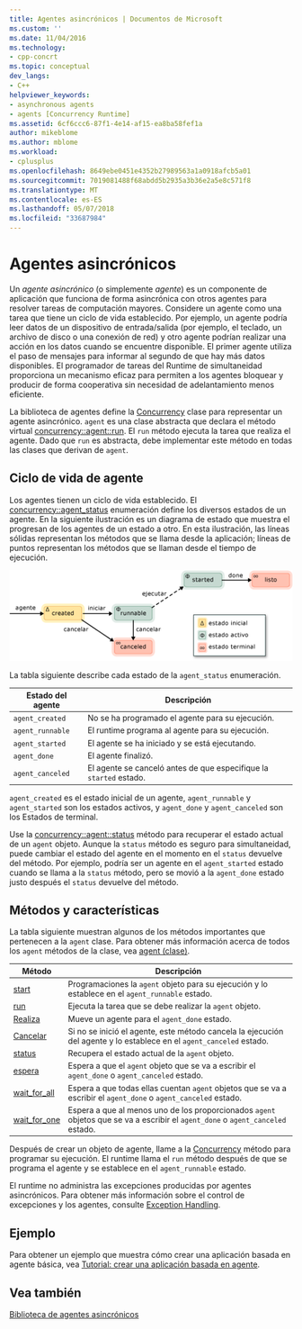 ```yaml
---
title: Agentes asincrónicos | Documentos de Microsoft
ms.custom: ''
ms.date: 11/04/2016
ms.technology:
- cpp-concrt
ms.topic: conceptual
dev_langs:
- C++
helpviewer_keywords:
- asynchronous agents
- agents [Concurrency Runtime]
ms.assetid: 6cf6ccc6-87f1-4e14-af15-ea8ba58fef1a
author: mikeblome
ms.author: mblome
ms.workload:
- cplusplus
ms.openlocfilehash: 8649ebe0451e4352b27989563a1a0918afcb5a01
ms.sourcegitcommit: 7019081488f68abdd5b2935a3b36e2a5e8c571f8
ms.translationtype: MT
ms.contentlocale: es-ES
ms.lasthandoff: 05/07/2018
ms.locfileid: "33687984"
---
```

# <a name="asynchronous-agents"></a>Agentes asincrónicos
Un *agente asincrónico* (o simplemente *agente*) es un componente de aplicación que funciona de forma asincrónica con otros agentes para resolver tareas de computación mayores. Considere un agente como una tarea que tiene un ciclo de vida establecido. Por ejemplo, un agente podría leer datos de un dispositivo de entrada/salida (por ejemplo, el teclado, un archivo de disco o una conexión de red) y otro agente podrían realizar una acción en los datos cuando se encuentre disponible. El primer agente utiliza el paso de mensajes para informar al segundo de que hay más datos disponibles. El programador de tareas del Runtime de simultaneidad proporciona un mecanismo eficaz para permiten a los agentes bloquear y producir de forma cooperativa sin necesidad de adelantamiento menos eficiente.  
  

 La biblioteca de agentes define la [Concurrency](../../parallel/concrt/reference/agent-class.md) clase para representar un agente asincrónico. `agent` es una clase abstracta que declara el método virtual [concurrency::agent::run](reference/agent-class.md#run). El `run` método ejecuta la tarea que realiza el agente. Dado que `run` es abstracta, debe implementar este método en todas las clases que derivan de `agent`.  
  
## <a name="agent-life-cycle"></a>Ciclo de vida de agente  
 Los agentes tienen un ciclo de vida establecido. El [concurrency::agent_status](reference/concurrency-namespace-enums.md#agent_status) enumeración define los diversos estados de un agente. En la siguiente ilustración es un diagrama de estado que muestra el progresan de los agentes de un estado a otro. En esta ilustración, las líneas sólidas representan los métodos que se llama desde la aplicación; líneas de puntos representan los métodos que se llaman desde el tiempo de ejecución.  
  
 ![Diagrama de estado del agente](../../parallel/concrt/media/agentstate.png "agentstate")  
  
 La tabla siguiente describe cada estado de la `agent_status` enumeración.  
  
|Estado del agente|Descripción|  
|-----------------|-----------------|  
|`agent_created`|No se ha programado el agente para su ejecución.|  
|`agent_runnable`|El runtime programa al agente para su ejecución.|  
|`agent_started`|El agente se ha iniciado y se está ejecutando.|  
|`agent_done`|El agente finalizó.|  
|`agent_canceled`|El agente se canceló antes de que especifique la `started` estado.|  
  
 `agent_created` es el estado inicial de un agente, `agent_runnable` y `agent_started` son los estados activos, y `agent_done` y `agent_canceled` son los Estados de terminal.  
  
 Use la [concurrency::agent::status](reference/agent-class.md#status) método para recuperar el estado actual de un `agent` objeto. Aunque la `status` método es seguro para simultaneidad, puede cambiar el estado del agente en el momento en el `status` devuelve del método. Por ejemplo, podría ser un agente en el `agent_started` estado cuando se llama a la `status` método, pero se movió a la `agent_done` estado justo después el `status` devuelve del método.  

  
## <a name="methods-and-features"></a>Métodos y características  
 La tabla siguiente muestran algunos de los métodos importantes que pertenecen a la `agent` clase. Para obtener más información acerca de todos los `agent` métodos de la clase, vea [agent (clase)](../../parallel/concrt/reference/agent-class.md).  
  
|Método|Descripción|  
|------------|-----------------|  
|[start](reference/agent-class.md#start)|Programaciones la `agent` objeto para su ejecución y lo establece en el `agent_runnable` estado.|  
|[run](reference/agent-class.md#run)|Ejecuta la tarea que se debe realizar la `agent` objeto.|  
|[Realiza](reference/agent-class.md#done)|Mueve un agente para el `agent_done` estado.|  
|[Cancelar](../../parallel/concrt/cancellation-in-the-ppl.md#cancel)|Si no se inició el agente, este método cancela la ejecución del agente y lo establece en el `agent_canceled` estado.|  
|[status](reference/agent-class.md#status)|Recupera el estado actual de la `agent` objeto.|  
|[espera](reference/agent-class.md#wait)|Espera a que el `agent` objeto que se va a escribir el `agent_done` o `agent_canceled` estado.|  
|[wait_for_all](reference/agent-class.md#wait_for_all)|Espera a que todas ellas cuentan `agent` objetos que se va a escribir el `agent_done` o `agent_canceled` estado.|  
|[wait_for_one](reference/agent-class.md#wait_for_one)|Espera a que al menos uno de los proporcionados `agent` objetos que se va a escribir el `agent_done` o `agent_canceled` estado.|  
  
 Después de crear un objeto de agente, llame a la [Concurrency](reference/agent-class.md#start) método para programar su ejecución. El runtime llama el `run` método después de que se programa el agente y se establece en el `agent_runnable` estado.  
  
 El runtime no administra las excepciones producidas por agentes asincrónicos. Para obtener más información sobre el control de excepciones y los agentes, consulte [Exception Handling](../../parallel/concrt/exception-handling-in-the-concurrency-runtime.md).  
  
## <a name="example"></a>Ejemplo  
 Para obtener un ejemplo que muestra cómo crear una aplicación basada en agente básica, vea [Tutorial: crear una aplicación basada en agente](../../parallel/concrt/walkthrough-creating-an-agent-based-application.md).  
  
## <a name="see-also"></a>Vea también  
 [Biblioteca de agentes asincrónicos](../../parallel/concrt/asynchronous-agents-library.md)

